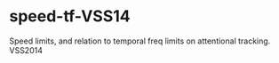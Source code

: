 speed-tf-VSS14
==============

Speed limits, and relation to temporal freq limits on attentional tracking. VSS2014
